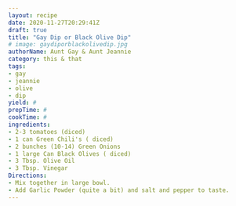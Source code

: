 ```yaml
--- 
layout: recipe 
date: 2020-11-27T20:29:41Z 
draft: true 
title: "Gay Dip or Black Olive Dip" 
# image: gaydiporblackolivedip.jpg 
authorName: Aunt Gay & Aunt Jeannie 
category: this & that 
tags: 
- gay 
- jeannie 
- olive 
- dip 
yield: # 
prepTime: # 
cookTime: # 
ingredients: 
- 2-3 tomatoes (diced) 
- 1 can Green Chili's ( diced) 
- 2 bunches (10-14) Green Onions 
- 1 large Can Black Olives ( diced) 
- 3 Tbsp. Olive Oil 
- 3 Tbsp. Vinegar 
Directions: 
- Mix together in large bowl. 
- Add Garlic Powder (quite a bit) and salt and pepper to taste. 
---
```

